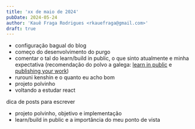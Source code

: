 ```yaml
---
title: 'xx de maio de 2024'
pubDate: 2024-05-24
author: 'Kauê Fraga Rodrigues <rkauefraga@gmail.com>'
draft: true
---
```


- configuração bagual do blog
- começo do desenvolvimento do purgo
- comentar o tal do learn/build in public, o que sinto atualmente e minha expectativa (recomendação do polvo a galega: [learn in public](https://www.swyx.io/learn-in-public) e [publishing your work](https://github.com/readme/guides/publishing-your-work))
- rurouni kenshin e o quanto eu acho bom
- projeto polvinho
- voltando a estudar react

dica de posts para escrever

- projeto polvinho, objetivo e implementação
- learn/build in public e a importância do meu ponto de vista
